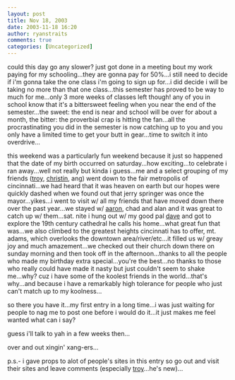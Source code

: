 ```yaml
---
layout: post
title: Nov 18, 2003
date: 2003-11-18 16:20
author: ryanstraits
comments: true
categories: [Uncategorized]
---
```

could this day go any slower? just got done in a meeting bout my work paying for my schooling...they are gonna pay for 50%...i still need to decide if i'm gonna take the one class i'm going to sign up for...i did decide i will be taking no more than that one class...this semester has proved to be way to much for me...only 3 more weeks of classes left though! any of you in school know that it's a bittersweet feeling when you near the end of the semester...the sweet: the end is near and school will be over for about a month, the bitter: the proverbial crap is hitting the fan...all the procrastinating you did in the semester is now catching up to you and you only have a limited time to get your butt in gear...time to switch it into overdrive...

this weekend was a particularly fun weekend because it just so happened that the date of my birth occurred on saturday...how exciting...to celebrate i ran away...well not really but kinda i guess...me and a select grouping of my friends (<a href="http://www.xanga.com/abertroyle" target="_new">troy</a>, <a href="http://www.xanga.com/you_neke" target="_new">christin</a>, ang) went down to the fair metropolis of cincinnati...we had heard that it was heaven on earth but our hopes were quickly dashed when we found out that jerry springer was once the mayor...yikes...i went to visit w/ all my friends that have moved down there over the past year...we stayed w/ <a href="http://www.xanga.com/unsubscribe" target="_new">aaron</a>, chad and alan and it was great to catch up w/ them...sat. nite i hung out w/ my good pal <a href="http://www.xanga.com/dreamerswell" target="_new">dave</a> and got to explore the 19th century cathedral he calls his home...what great fun that was...we also climbed to the greatest heights cincinnati has to offer, mt. adams, which overlooks the downtown area/river/etc...it filled us w/ greay joy and much amazement...we checked out their church down there on sunday morning and then took off in the afternoon...thanks to all the people who made my birthday extra special...you're the best...no thanks to those who really could have made it nasty but just couldn't seem to shake me...why? cuz i have some of the koolest friends in the world...that's why...and because i have a remarkably high tolerance for people who just can't match up to my koolness...

so there you have it...my first entry in a long time...i was just waiting for people to nag me to post one before i would do it...it just makes me feel wanted what can i say?

guess i'll talk to yah in a few weeks then...

over and out xingin' xang-ers...

p.s.- i gave props to alot of people's sites in this entry so go out and visit their sites and leave comments (especially <a href="http://www.xanga.com/abertroyle" target="_new">troy</a>...he's new)...
